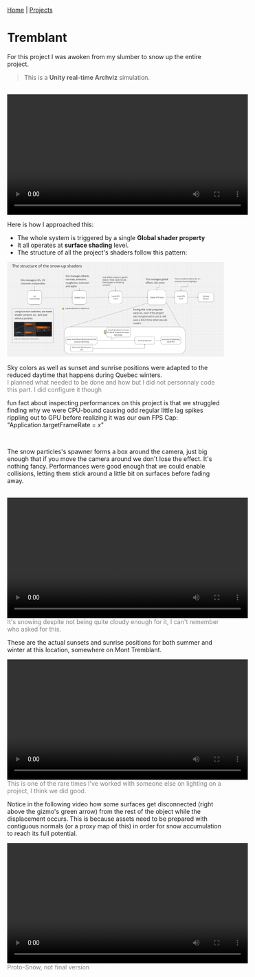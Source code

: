 [Home](index.md) | [Projects](Projects.md) 

# Tremblant

For this project I was awoken from my slumber to snow up the entire project. 

>This is a **Unity real-time Archviz** simulation.

<br/>

<video controls width="560" style="display: block; margin: 0 auto;">
  <source src="Projects/Tremblant/PortfolioTremblant.mp4" type="video/mp4">
</video>
<span style="color: gray;"></span>  


Here is how I approached this:  
- The whole system is triggered by a single **Global shader property**  
- It all operates at **surface shading** level.  
- The structure of all the project's shaders follow this pattern:  
<img src="Projects/Tremblant/StructureofSnowup.PNG" alt="Structure" style="height: auto; width: auto">  
<span style="color: gray;"></span>

<br/>

Sky colors as well as sunset and sunrise positions were adapted to the reduced daytime that happens during Quebec winters.  
 <span style="color: gray;">I planned what needed to be done and how but I did not personnaly code this part. I did configure it though</span>

fun fact about inspecting performances on this project is that we struggled finding why we were CPU-bound causing odd regular little lag spikes rippling out to GPU before realizing it was our own FPS Cap: "Application.targetFrameRate = *x*"



<br/>

The snow particles's spawner forms a box around the camera, just big enough that if you move the camera around we don't lose the effect. It's nothing fancy. Performances were good enough that we could enable collisions, letting them stick around a little bit on surfaces before fading away.  

<br/>

<video controls width="560" style="display: block; margin: 0 auto;">
  <source src="Projects/Tremblant/PortfolioTremblant2.mp4" type="video/mp4">
</video>
<span style="color: gray;">It's snowing despite not being quite cloudy enough for it, I can't remember who asked for this.</span>  

<br/>

These are the actual sunsets and sunrise positions for both summer and winter at this location, somewhere on Mont Tremblant.  

<video controls width="560" style="display: block; margin: 0 auto;">
  <source src="Projects/Tremblant/PortfolioTremblant3.mp4" type="video/mp4">
</video>
<span style="color: gray;">This is one of the rare times I've worked with someone else on lighting on a project, I think we did good.</span>  

<br/>

Notice in the following video how some surfaces get disconnected (right above the gizmo's green arrow) from the rest of the object while the displacement occurs. This is because assets need to be prepared with contiguous normals (or a proxy map of this) in order for snow accumulation to reach its full potential.  

<video controls width="560" style="display: block; margin: 0 auto;">
  <source src="Projects/Tremblant/Snow.mp4" type="video/mp4">
</video>
<span style="color: gray;">Proto-Snow, not final version</span>  

<br/>
